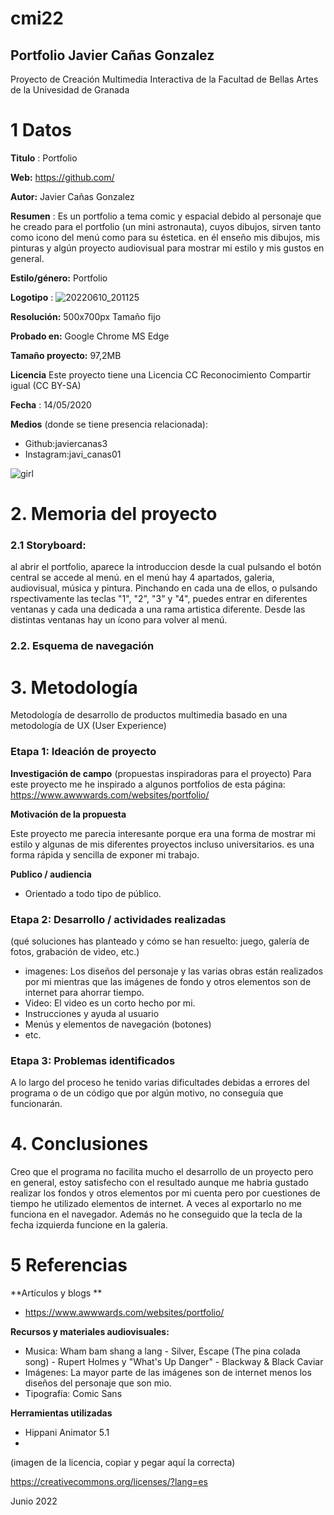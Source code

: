 # cmi22

## Portfolio Javier Cañas Gonzalez

Proyecto de Creación Multimedia Interactiva de la  Facultad de Bellas Artes de la Univesidad de Granada


# 1 Datos 

**Titulo** : Portfolio

**Web:**   https://github.com/

**Autor:**  Javier Cañas Gonzalez

**Resumen** : Es un portfolio a tema comic y espacial debido al personaje que he creado para el portfolio (un mini astronauta), cuyos dibujos, sirven tanto como icono del menú como para su éstetica. en él enseño mis dibujos, mis pinturas y algún proyecto audiovisual para mostrar mi estilo y mis gustos en general.  

**Estilo/género:**  Portfolio

**Logotipo** :  ![20220610_201125](https://user-images.githubusercontent.com/107260998/173126021-5712d642-8419-40c2-a67d-b443c43d22fd.png)


**Resolución:** 500x700px Tamaño fijo 

**Probado en:**  Google Chrome MS Edge

**Tamaño proyecto:** 97,2MB 

**Licencia** Este proyecto tiene una Licencia CC Reconocimiento Compartir igual (CC BY-SA)

**Fecha** : 14/05/2020

**Medios** (donde se tiene presencia relacionada):

- Github:javiercanas3
- Instagram:javi_canas01


![girl](https://github.com/mgea/cmi20/blob/master/WalkingGirl_front01.png)

# 2. Memoria del proyecto 

### 2.1 Storyboard: 
al abrir el portfolio, aparece la introduccion desde la cual pulsando el botón central se accede al menú. en el menú hay 4 apartados, galeria, audiovisual, música y pintura. Pinchando en cada una de ellos, o pulsando rspectivamente las teclas "1", "2", "3" y "4", puedes entrar en diferentes ventanas y cada una dedicada a una rama artistica diferente. Desde las distintas ventanas hay un ícono para volver al menú. 

### 2.2. Esquema de navegación 







# 3. Metodología

Metodología de desarrollo de productos multimedia basado en una metodología de UX (User Experience)



### Etapa 1: Ideación de proyecto

**Investigación de campo** (propuestas inspiradoras para el proyecto)
Para este proyecto me he inspirado a algunos portfolios de esta página: https://www.awwwards.com/websites/portfolio/



**Motivación de la propuesta** 

Este proyecto me parecia interesante porque era una forma de mostrar mi estilo y algunas de mis diferentes proyectos incluso universitarios. es una forma rápida y sencilla de exponer mi trabajo. 



**Publico / audiencia**

- Orientado a todo tipo de público.





### Etapa 2: Desarrollo / actividades realizadas

(qué soluciones has planteado y cómo se han resuelto: juego, galería de fotos, grabación de video, etc.)
 
- imagenes: Los diseños del personaje y las varias obras están realizados por mi mientras que las imágenes de fondo y otros elementos son de internet para ahorrar tiempo.  
- Video: El video es un corto hecho por mi.
- Instrucciones y ayuda al usuario 
- Menús y elementos de navegación (botones)
- etc.



### Etapa 3: Problemas identificados

A lo largo del proceso he tenido varias dificultades debidas a errores del programa o de un código que por algún motivo, no conseguía que funcionarán. 



# 4. Conclusiones 

Creo que el programa no facilita mucho el desarrollo de un proyecto pero en general, estoy satisfecho con el resultado aunque me habria gustado realizar los fondos y otros elementos por mi cuenta pero por cuestiones de tiempo he utilizado elementos de internet. A veces al exportarlo no me funciona en el navegador. Además no he conseguido que la tecla de la fecha izquierda funcione en la galeria.





# 5 Referencias 

**Artículos y blogs ** 

- https://www.awwwards.com/websites/portfolio/


**Recursos y materiales audiovisuales:**

* Musica:  Wham bam shang a lang - Silver, Escape (The pina colada song) - Rupert Holmes y  "What's Up Danger" - Blackway & Black Caviar 
* Imágenes:  La mayor parte de las imágenes son de internet menos los diseños del personaje que son mio.
* Tipografía: Comic Sans

**Herramientas utilizadas**

- Hippani Animator 5.1
- 



(imagen de la licencia, copiar y pegar aquí la correcta)

https://creativecommons.org/licenses/?lang=es

Junio 2022
